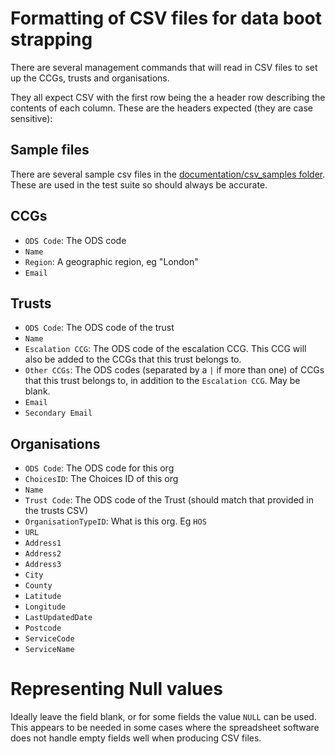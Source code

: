# Formatting of CSV files for data boot strapping

There are several management commands that will read in CSV files to set up the
CCGs, trusts and organisations.

They all expect CSV with the first row being the a header row describing the
contents of each column. These are the headers expected (they are case
sensitive):

## Sample files

There are several sample csv files in the [documentation/csv_samples folder](https://github.com/mysociety/citizenconnect/blob/master/documentation/csv_samples). These are used in the test suite so should always be accurate.

## CCGs

- `ODS Code`: The ODS code
- `Name`
- `Region`: A geographic region, eg "London"
- `Email`

## Trusts

- `ODS Code`: The ODS code of the trust
- `Name`
- `Escalation CCG`: The ODS code of the escalation CCG. This CCG will also be added to the CCGs that this trust belongs to.
- `Other CCGs`: The ODS codes (separated by a `|` if more than one) of CCGs that this trust belongs to, in addition to the `Escalation CCG`. May be blank.
- `Email`
- `Secondary Email`

## Organisations

- `ODS Code`: The ODS code for this org
- `ChoicesID`: The Choices ID of this org
- `Name`
- `Trust Code`: The ODS code of the Trust (should match that provided in the trusts CSV)
- `OrganisationTypeID`: What is this org. Eg `HOS`
- `URL`
- `Address1`
- `Address2`
- `Address3`
- `City`
- `County`
- `Latitude`
- `Longitude`
- `LastUpdatedDate`
- `Postcode`
- `ServiceCode`
- `ServiceName`

# Representing Null values

Ideally leave the field blank, or for some fields the value `NULL` can be used.
This appears to be needed in some cases where the spreadsheet software does not
handle empty fields well when producing CSV files.

